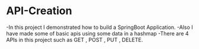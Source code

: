 # API-Creation
-In this project I demonstrated how to build a SpringBoot Application.
-Also I have made some of basic apis using some data in a hashmap
-There are 4 APIs in this project such as GET , POST , PUT , DELETE.
